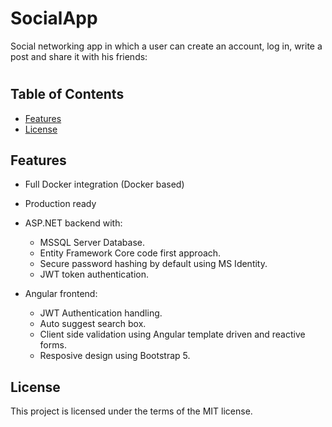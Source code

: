 # SocialApp

 Social networking app in which a user can create an account, log in, write a post and share it with his friends:

#  

## Table of Contents 

- [Features](#Features)
- [License](#license)


## Features

* Full Docker integration (Docker based)
* Production ready 
* ASP.NET backend with: 

    * MSSQL Server Database.
    * Entity Framework Core code first approach.
    * Secure password hashing by default using MS Identity.
    * JWT token authentication.

* Angular frontend:

    * JWT Authentication handling.
    * Auto suggest search box.
    * Client side validation using Angular template driven and reactive forms.
    * Resposive design using Bootstrap 5.


## License
This project is licensed under the terms of the MIT license.





